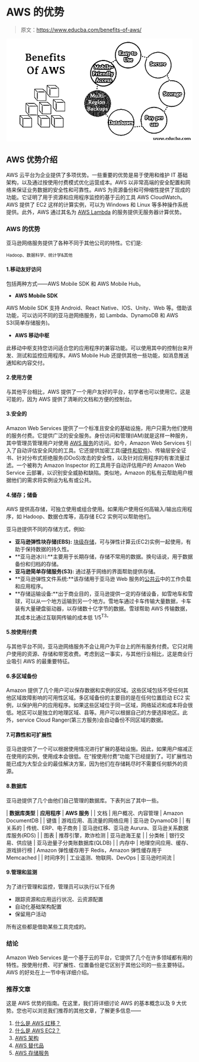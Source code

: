# AWS 的优势

> 原文：<https://www.educba.com/benefits-of-aws/>

![Benefits of AWS](img/6bd6e6d4e88eb9e1848aeedb7c208e5f.png)



## AWS 优势介绍

AWS 云平台为企业提供了多项优势。一些重要的优势是易于使用和维护 IT 基础架构，以及通过按使用付费模式优化运营成本。AWS 以非常高端的安全配置和网络来保证业务数据的安全性和可靠性。AWS 为资源备份和可伸缩性提供了现成的功能。它证明了用于资源和应用程序监控的基于云的工具 AWS CloudWatch。AWS 提供了 EC2 这样的计算实例，可以为 Windows 和 Linux 等多种操作系统提供。此外，AWS 通过其名为 [AWS Lambda](https://www.educba.com/what-is-aws-lambda/) 的服务提供无服务器计算优势。

### AWS 的优势

亚马逊网络服务提供了各种不同于其他公司的特性。它们是:

<small>Hadoop、数据科学、统计学&其他</small>

#### 1.移动友好访问

包括两种方式——AWS Mobile SDK 和 AWS Mobile Hub。

*   **AWS Mobile SDK**

AWS Mobile SDK 支持 Android、React Native、IOS、Unity、Web 等。借助该功能，可以访问不同的亚马逊网络服务，如 Lambda、DynamoDB 和 AWS S3(简单存储服务)。

*   **AWS 移动中枢**

此移动中枢支持您访问适合您的应用程序的兼容功能。可以使用其中的控制台来开发、测试和监控应用程序。AWS Mobile Hub 还提供其他一些功能，如消息推送通知和内容交付。

#### 2.使用方便

与其他平台相比，AWS 提供了一个用户友好的平台，初学者也可以使用它。这是可能的，因为 AWS 提供了清晰的文档和方便的控制台。

#### 3.安全的

Amazon Web Services 提供了一个标准且安全的基础设施，用户只需为他们使用的服务付费。它提供广泛的安全服务。身份访问和管理(IAM)就是这样一种服务，其中管理员管理用户对使用 [AWS 服务](https://www.educba.com/aws-services/)的访问。如今，Amazon Web Services 引入了自动评估安全风险的工具。它还提供加密工具([硬件和软件](https://www.educba.com/hardware-vs-software/))、传输层安全证书、针对分布式拒绝服务(DDoS)攻击的安全性，以及针对应用程序的有害流量过滤。一个被称为 Amazon Inspector 的工具用于自动评估用户的 Amazon Web Service 云部署，以识别安全威胁和缺陷。类似地，Amazon 的私有云帮助用户根据他们的需求将实例设为私有或公共。

#### 4.储存；储备

AWS 提供高存储，可独立使用或组合使用。如果用户使用任何高输入/输出应用程序，如 Hadoop、数据仓库等，高存储 EC2 实例可以帮助他们。

亚马逊提供不同的存储方式，例如:

*   **亚马逊弹性块存储(EBS):** [块级存储](https://www.educba.com/block-level-storage/)，可与弹性计算云(EC2)实例一起使用，有助于保持数据的持久性。
*   **亚马逊冰川:**主要用于长期存储，存储不常用的数据。换句话说，用于数据备份和归档的存储。
*   **亚马逊简单存储服务(S3):** 通过基于网络的界面帮助提供存储。
*   **亚马逊弹性文件系统:**该存储用于亚马逊 Web 服务的[公共云](https://www.educba.com/what-is-public-cloud/)中的工作负载和应用程序。
*   **存储运输设备:**出于商业目的，亚马逊提供一定的存储设备，如雪地车和雪球，可以从一个地方运输到另一个地方。雪地车通过卡车传输大量数据，卡车装有大量硬盘驱动器，以存储数十亿字节的数据。雪球帮助 AWS 传输数据，其成本比通过互联网传输的成本低 1/5<sup>T3。</sup>

#### 5.按使用付费

与其他平台不同，亚马逊网络服务不会让用户为平台上的所有服务付费。它只对用户使用的资源、存储和带宽收费。考虑到这一事实，与其他行业相比，这是商业行业吸引 AWS 的最重要特征。

#### 6.多区域备份

Amazon 提供了几个用户可以保存数据和实例的区域。这些区域包括不受任何其他区域故障影响的可用性区域。多区域备份的主要目的是在任何位置启动 EC2 实例，以保护用户的应用程序。如果这些区域位于同一区域，网络延迟和成本将会很低。地区可以是独立的地理区域、县等。用户可以根据自己的方便选择地区。此外，service Cloud Ranger(第三方服务)会自动备份不同区域的数据。

#### 7.可靠性和可扩展性

亚马逊提供了一个可以根据使用情况进行扩展的基础设施。因此，如果用户缩减正在使用的实例，使用成本会很低。在“按使用付费”功能下已经提到了。可扩展性功能已成为大型企业的最佳解决方案，因为他们在存储耗尽时不需要任何额外的资源。

#### 8.数据库

亚马逊提供了几个由他们自己管理的数据库。下表列出了其中一些。

| **数据库类型** | **应用程序** | **AWS 服务** |
| 文档 | 用户概况、内容管理 | Amazon DocumentDB |
| 键值 | 游戏应用、高流量的网络应用 | 亚马逊 DynamoDB |
| 有关系的 | 传统、ERP、电子商务 | 亚马逊红移、亚马逊 Aurura、亚马逊关系数据库服务(RDS) |
| 图表 | 推荐引擎，欺诈检测 | 亚马逊海王星 |
| 分类帐 | 银行交易、供应链 | 亚马逊量子分类账数据库(QLDB) |
| 内存中 | 地理空间应用、缓存、游戏排行榜 | Amazon 弹性缓存用于 Redis，Amazon 弹性缓存用于 Memcached |
| 时间序列 | 工业遥测、物联网、DevOps | 亚马逊时间流 |

#### 9.管理和监测

为了进行管理和监控，管理员可以执行以下任务

*   跟踪资源和应用运行状况、云资源配置
*   自动化基础架构配置
*   保留用户活动

所有这些都是借助某些工具完成的。

### 结论

Amazon Web Services 是一个基于云的平台，它提供了几个在许多领域都有用的特性。按使用付费、可扩展性、位置备份是它区别于其他公司的一些主要特征。AWS 的好处在上一节中有详细介绍。

### 推荐文章

这是 AWS 优势的指南。在这里，我们将详细讨论 AWS 的基本概念以及 9 大优势。您也可以浏览我们推荐的其他文章，了解更多信息——

1.  [什么是 AWS 红移？](https://www.educba.com/what-is-aws-redshift/)
2.  [什么是 AWS EC2？](https://www.educba.com/what-is-aws-ec2/)
3.  [AWS 架构](https://www.educba.com/aws-architecture/)
4.  [AWS 替代品](https://www.educba.com/aws-alternatives/)
5.  [AWS 存储服务](https://www.educba.com/aws-storage-services/)





